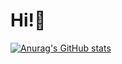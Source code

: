 # Hi!👋

[![Anurag's GitHub stats](https://github-readme-stats.vercel.app/api?username=penne-0505&show_icons=true&count_private=true&title_color=FDFDFD&bg_color=272727)](https://github.com/anuraghazra/github-readme-stats)
